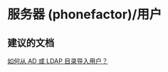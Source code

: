 <properties
    pageTitle="server (phonefactor)/users"
    description="服务器 (phonefactor)/用户"
    service="microsoft.multifactorauthentication"
    resource=""
    authors="aashu"
    displayOrder=""
    selfHelpType="generic"
    supportTopicIds="32336340"
    resourceTags=""
    productPesIds="14947"
    cloudEnvironments="public"
/>


# 服务器 (phonefactor)/用户


## **建议的文档**
[如何从 AD 或 LDAP 目录导入用户？](https://azure.microsoft.com/documentation/articles/multi-factor-authentication-get-started-server-dirint/)



<!--HONumber=Jul16_HO4-->


